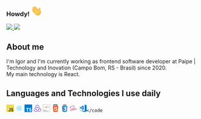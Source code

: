 ### Howdy! <img src="https://raw.githubusercontent.com/ABSphreak/ABSphreak/master/gifs/Hi.gif" width="30px">

<p align="left">
  <a href="mailto:igorhaagrod@gmail.com">
    <img src="https://img.shields.io/badge/-igorhaagrod@gmail.com-33b1cc?style=flat-square&logo=Gmail&logoColor=white&link=mailto:igorhaagrod@gmail.com" />
  </a>
  <a href="https://www.instagram.com/haaguitos/">
    <img src="https://img.shields.io/badge/-haaguitos-33b1cc?style=flat-square&logo=Instagram&logoColor=white&link=https://www.instagram.com/haaguitos/" />
  </a>
</p>

## About me

I'm Igor and I'm currently working as frontend software developer at Paipe | Technology and Inovation (Campo Bom, RS - Brasil) since 2020.  
My main technology is React.

## Languages and Technologies I use daily

<code><img height="20" src="https://raw.githubusercontent.com/github/explore/80688e429a7d4ef2fca1e82350fe8e3517d3494d/topics/javascript/javascript.png"></code>
<code><img height="20" src="https://raw.githubusercontent.com/github/explore/80688e429a7d4ef2fca1e82350fe8e3517d3494d/topics/react/react.png"></code>
<code><img height="20" src="https://raw.githubusercontent.com/github/explore/80688e429a7d4ef2fca1e82350fe8e3517d3494d/topics/typescript/typescript.png"></code>
<code><img height="20" src="https://raw.githubusercontent.com/github/explore/80688e429a7d4ef2fca1e82350fe8e3517d3494d/topics/redux/redux.png"></code>
<code><img height="20" src="https://raw.githubusercontent.com/github/explore/80688e429a7d4ef2fca1e82350fe8e3517d3494d/topics/styled-components/styled-components.png"></code>
<code><img height="20" src="https://raw.githubusercontent.com/github/explore/80688e429a7d4ef2fca1e82350fe8e3517d3494d/topics/html/html.png"></code>
<code><img height="20" src="https://raw.githubusercontent.com/github/explore/80688e429a7d4ef2fca1e82350fe8e3517d3494d/topics/css/css.png"></code>
<code><img height="20" src="https://raw.githubusercontent.com/github/explore/80688e429a7d4ef2fca1e82350fe8e3517d3494d/topics/sass/sass.png"></code>
<code><img height="20" src="https://raw.githubusercontent.com/github/explore/80688e429a7d4ef2fca1e82350fe8e3517d3494d/topics/visual-studio-code/visual-studio-code.png"></code
